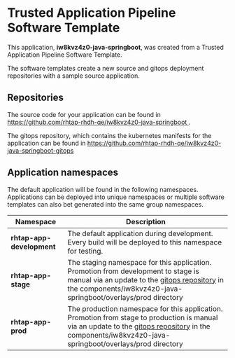 # Trusted Application Pipeline Software Template

This application, **iw8kvz4z0-java-springboot**, was created from a Trusted Application Pipeline Software Template.

The software templates create a new source and gitops deployment repositories with a sample source application. 

## Repositories

The source code for your application can be found in [https://github.com/rhtap-rhdh-qe/iw8kvz4z0-java-springboot ](https://github.com/rhtap-rhdh-qe/iw8kvz4z0-java-springboot ).
 
The gitops repository, which contains the kubernetes manifests for the application can be found in 
[https://github.com/rhtap-rhdh-qe/iw8kvz4z0-java-springboot-gitops ](https://github.com/rhtap-rhdh-qe/iw8kvz4z0-java-springboot-gitops ) 

## Application namespaces 

The default application will be found in the following namespaces. Applications can be deployed into unique namespaces or multiple software templates can also bet generated into the same group namespaces.  

|  Namespace   |  Description   |  
| -------- | -------- |   
| **rhtap-app-development** | The default application during development. Every build will be deployed to this namespace for testing. | 
| **rhtap-app-stage** | The staging namespace for this application. Promotion from development to stage is manual via an update to the [gitops repository](https://github.com/rhtap-rhdh-qe/iw8kvz4z0-java-springboot-gitops ) in the components/iw8kvz4z0-java-springboot/overlays/prod directory |  
| **rhtap-app-prod** | The production namespace for this application. Promotion from stage to production is manual via an update to the [gitops repository](https://github.com/rhtap-rhdh-qe/iw8kvz4z0-java-springboot-gitops ) in the components/iw8kvz4z0-java-springboot/overlays/prod directory | 